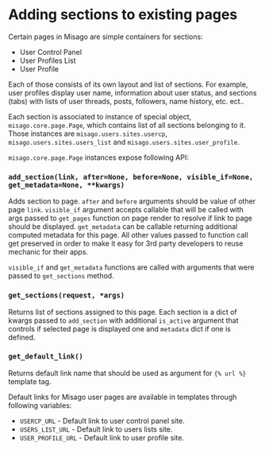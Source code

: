 Adding sections to existing pages
=================================

Certain pages in Misago are simple containers for sections:

* User Control Panel
* User Profiles List
* User Profile

Each of those consists of its own layout and list of sections. For example, user profiles display user name, information about user status, and sections (tabs) with lists of user threads, posts, followers, name history, etc. ect..

Each section is associated to instance of special object, `misago.core.page.Page`, which contains list of all sections belonging to it. Those instances are `misago.users.sites.usercp`, `misago.users.sites.users_list` and `misago.users.sites.user_profile`.

`misago.core.page.Page` instances expose following API:


### `add_section(link, after=None, before=None, visible_if=None, get_metadata=None, **kwargs)`

Adds section to page. `after` and `before` arguments should be value of other page `link`. `visible_if` argument accepts callable that will be called with args passed to `get_pages` function on page render to resolve if link to page should be displayed. `get_metadata` can be callable returning additional computed metadata for this page. All other values passed to function call get preserved in order to make it easy for 3rd party developers to reuse mechanic for their apps.

`visible_if` and `get_metadata` functions are called with arguments that were passed to `get_sections` method.


### `get_sections(request, *args)`

Returns list of sections assigned to this page. Each section is a dict of kwargs passed to `add_section` with additional `is_active` argument that controls if selected page is displayed one and `metadata` dict if one is defined.


### `get_default_link()`

Returns default link name that should be used as argument for `{% url %}` template tag.

Default links for Misago user pages are available in templates through following variables:

* `USERCP_URL` - Default link to user control panel site.
* `USERS_LIST_URL` - Default link to users lists site.
* `USER_PROFILE_URL` - Default link to user profile site.